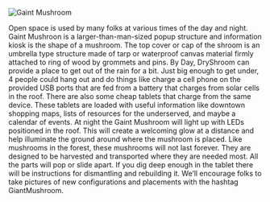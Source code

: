 ![Gaint Mushroom](https://openeugene.github.io/GiantMushroom/img/GiantMushroom.png")

Open space is used by many folks at various times of the day and night.  Gaint Mushroon is a larger-than-man-sized popup structure and information kiosk is the shape of a mushroom.  The top cover or cap of the shroom is an umbrella type structure made of tarp or waterproof canvas material firmly attached to ring of wood by grommets and pins.  By Day, DryShroom can provide a place to get out of the rain for a bit.  Just big enough to get under, 4 people could hang out and do things like charge a cell phone on the provided USB ports that are fed from a battery that charges from solar cells in the roof.  There are also some cheap tablets that charge from the same device.  These tablets are loaded with useful information like downtown shopping maps, lists of resources for the underserved, and maybe a calendar of events.  At night the Gaint Mushroom will light up with LEDs positioned in the roof.  This will create a welcoming glow at a distance and help illuminate the ground around where the mushroom is placed.  Like mushrooms in the forest, these mushrooms will not last forever. They are designed to be harvested and transported where they are needed most.  All the parts will pop or slide apart.  If you dig deep enough in the tablet there will be instructions for dismantling and rebuilding it.  We’ll encourage folks to take pictures of new configurations and placements with the hashtag GiantMushroom.  

